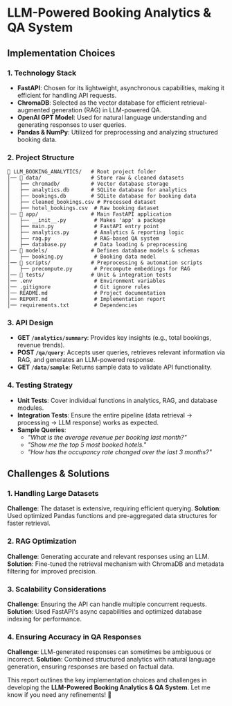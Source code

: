 # LLM-Powered Booking Analytics & QA System

## Implementation Choices

### 1. **Technology Stack**
- **FastAPI**: Chosen for its lightweight, asynchronous capabilities, making it efficient for handling API requests.
- **ChromaDB**: Selected as the vector database for efficient retrieval-augmented generation (RAG) in LLM-powered QA.
- **OpenAI GPT Model**: Used for natural language understanding and generating responses to user queries.
- **Pandas & NumPy**: Utilized for preprocessing and analyzing structured booking data.


### 2. **Project Structure**
```
📁 LLM_BOOKING_ANALYTICS/   # Root project folder  
│── 📂 data/                # Store raw & cleaned datasets  
│   ├── chromadb/          # Vector database storage
│   ├── analytics.db       # SQLite database for analytics
│   ├── bookings.db        # SQLite database for booking data
│   ├── cleaned_bookings.csv # Processed dataset  
│   ├── hotel_bookings.csv  # Raw booking dataset
│── 📂 app/                 # Main FastAPI application  
│   ├── __init__.py         # Makes 'app' a package  
│   ├── main.py             # FastAPI entry point  
│   ├── analytics.py        # Analytics & reporting logic  
│   ├── rag.py              # RAG-based QA system  
│   ├── database.py         # Data loading & preprocessing  
│── 📂 models/              # Defines database models & schemas  
│   ├── booking.py          # Booking data model  
│── 📂 scripts/             # Preprocessing & automation scripts  
│   ├── precompute.py       # Precompute embeddings for RAG  
│── 📂 tests/               # Unit & integration tests  
│── .env                    # Environment variables  
│── .gitignore              # Git ignore rules  
│── README.md               # Project documentation  
│── REPORT.md               # Implementation report  
│── requirements.txt        # Dependencies  
```

### 3. **API Design**
- **GET `/analytics/summary`**: Provides key insights (e.g., total bookings, revenue trends).
- **POST `/qa/query`**: Accepts user queries, retrieves relevant information via RAG, and generates an LLM-powered response.
- **GET `/data/sample`**: Returns sample data to validate API functionality.

### 4. **Testing Strategy**
- **Unit Tests**: Cover individual functions in analytics, RAG, and database modules.
- **Integration Tests**: Ensure the entire pipeline (data retrieval → processing → LLM response) works as expected.
- **Sample Queries**:
  - *"What is the average revenue per booking last month?"*
  - *"Show me the top 5 most booked hotels."*
  - *"How has the occupancy rate changed over the last 3 months?"*

## Challenges & Solutions

### 1. **Handling Large Datasets**
**Challenge**: The dataset is extensive, requiring efficient querying.
**Solution**: Used optimized Pandas functions and pre-aggregated data structures for faster retrieval.

### 2. **RAG Optimization**
**Challenge**: Generating accurate and relevant responses using an LLM.
**Solution**: Fine-tuned the retrieval mechanism with ChromaDB and metadata filtering for improved precision.

### 3. **Scalability Considerations**
**Challenge**: Ensuring the API can handle multiple concurrent requests.
**Solution**: Used FastAPI's async capabilities and optimized database indexing for performance.

### 4. **Ensuring Accuracy in QA Responses**
**Challenge**: LLM-generated responses can sometimes be ambiguous or incorrect.
**Solution**: Combined structured analytics with natural language generation, ensuring responses are based on factual data.


This report outlines the key implementation choices and challenges in developing the **LLM-Powered Booking Analytics & QA System**. Let me know if you need any refinements! 🚀

